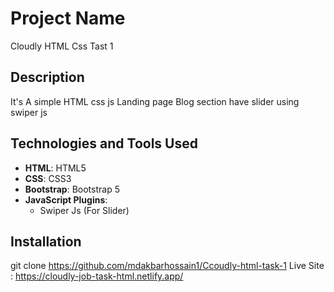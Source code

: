 # Project Name
Cloudly HTML Css Tast 1 
## Description
It's A simple HTML css js Landing page 
Blog section have slider using swiper js 

## Technologies and Tools Used

- **HTML**: HTML5
- **CSS**: CSS3
- **Bootstrap**: Bootstrap 5
- **JavaScript Plugins**: 
  - Swiper Js (For Slider)

## Installation

   git clone https://github.com/mdakbarhossain1/Ccoudly-html-task-1
    Live Site : https://cloudly-job-task-html.netlify.app/